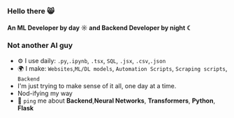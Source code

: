 ### Hello there 😸

#### An ML Developer by day ☼ and Backend Developer by night ☾

### Not another AI guy ### 


- ⚙️ I use daily: `.py`,`.ipynb`, `.tsx`, `SQL`, `.jsx`, `.csv`,`.json`
- 🌍 I make: `Websites`,`ML/DL models`, `Automation Scripts`, `Scraping scripts`, `Backend`
- I'm just trying to make sense of it all, one day at a time.
- Nod-ifying my way
- 💬 `ping` me about **Backend**,**Neural Networks**, **Transformers**, **Python**, **Flask**
